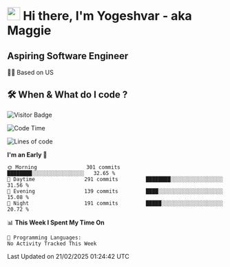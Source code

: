 <h1><img src="https://emojis.slackmojis.com/emojis/images/1531849430/4246/blob-sunglasses.gif?1531849430" width="30"/> Hi there, I'm Yogeshvar - aka Maggie</h1>

## Aspiring Software Engineer
🏂🏻  Based on US 

## 🛠 When & What do I code ?  

![Visitor Badge](https://visitor-badge.feriirawann.repl.co?username=yogeshvar&repo=yogeshvar&label=Visitors&style=plastic&color=%23457BFF&contentType=svg)

<!--START_SECTION:waka-->
![Code Time](http://img.shields.io/badge/Code%20Time-2%2C919%20hrs%2051%20mins-blue)

![Lines of code](https://img.shields.io/badge/From%20Hello%20World%20I%27ve%20Written-3.9%20million%20lines%20of%20code-blue)

**I'm an Early 🐤** 

```text
🌞 Morning                301 commits         ████████░░░░░░░░░░░░░░░░░   32.65 % 
🌆 Daytime                291 commits         ████████░░░░░░░░░░░░░░░░░   31.56 % 
🌃 Evening                139 commits         ████░░░░░░░░░░░░░░░░░░░░░   15.08 % 
🌙 Night                  191 commits         █████░░░░░░░░░░░░░░░░░░░░   20.72 % 
```


📊 **This Week I Spent My Time On** 

```text
💬 Programming Languages: 
No Activity Tracked This Week
```


 Last Updated on 21/02/2025 01:24:42 UTC
<!--END_SECTION:waka-->
